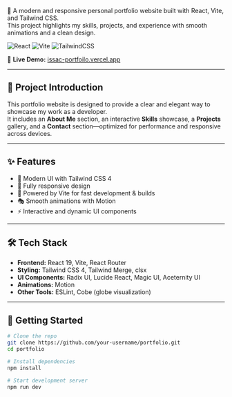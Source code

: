 
🚀 A modern and responsive personal portfolio website built with React, Vite, and Tailwind CSS.  
This project highlights my skills, projects, and experience with smooth animations and a clean design.

![React](https://img.shields.io/badge/React-19-blue?logo=react&logoColor=white)
![Vite](https://img.shields.io/badge/Vite-4-brightgreen?logo=vite)
![TailwindCSS](https://img.shields.io/badge/TailwindCSS-4-skyblue?logo=tailwindcss)

🔗 **Live Demo:** [issac-portfoilo.vercel.app](https://issac-portfoilo.vercel.app)

---

## 📝 Project Introduction

This portfolio website is designed to provide a clear and elegant way to showcase my work as a developer.  
It includes an **About Me** section, an interactive **Skills** showcase, a **Projects** gallery, and a **Contact** section—optimized for performance and responsive across devices.

---

## ✨ Features

- 🎨 Modern UI with Tailwind CSS 4  
- 📱 Fully responsive design  
- 🚀 Powered by Vite for fast development & builds  
- 🎭 Smooth animations with Motion  
- ⚡ Interactive and dynamic UI components

---

## 🛠️ Tech Stack

- **Frontend:** React 19, Vite, React Router  
- **Styling:** Tailwind CSS 4, Tailwind Merge, clsx  
- **UI Components:** Radix UI, Lucide React, Magic UI, Aceternity UI
- **Animations:** Motion  
- **Other Tools:** ESLint, Cobe (globe visualization)  

---

## 🚀 Getting Started

```bash
# Clone the repo
git clone https://github.com/your-username/portfolio.git
cd portfolio

# Install dependencies
npm install

# Start development server
npm run dev
